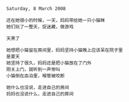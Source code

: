 `Saturday, 8 March 2008`

```
还在她很小的时候，一天，妈妈带给她一只小猫眯
她们玩了一整天，捉迷藏，做游戏

天黑了

她想把小猫留在房间里，妈妈坚持小猫晚上应该呆在院子里
是夏天
她坚持了很久，妈妈还是把小猫放在了门外
刚关上门，就听到一声惨叫
小猫倒在血泊里，喉管被咬断

她什么也没说，走进自己的房间
妈妈也没说什么，走进自己的房间
```
